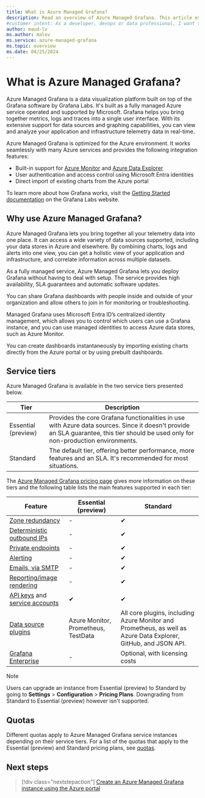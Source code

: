 ```yaml
---
title: What is Azure Managed Grafana? 
description: Read an overview of Azure Managed Grafana. This article explains what Azure Managed Grafana is, its benefits and presents its service tiers.
#customer intent: As a developer, devops or data professional, I want to learn about Grafana so that I understand how to use Azure Managed Grafana.
author: maud-lv 
ms.author: malev 
ms.service: azure-managed-grafana
ms.topic: overview 
ms.date: 04/25/2024
--- 
```


# What is Azure Managed Grafana?

Azure Managed Grafana is a data visualization platform built on top of the Grafana software by Grafana Labs. It's built as a fully managed Azure service operated and supported by Microsoft. Grafana helps you bring together metrics, logs and traces into a single user interface. With its extensive support for data sources and graphing capabilities, you can view and analyze your application and infrastructure telemetry data in real-time.

Azure Managed Grafana is optimized for the Azure environment. It works seamlessly with many Azure services and provides the following integration features:

* Built-in support for [Azure Monitor](/azure/azure-monitor/) and [Azure Data Explorer](/azure/data-explorer/)
* User authentication and access control using Microsoft Entra identities
* Direct import of existing charts from the Azure portal

To learn more about how Grafana works, visit the [Getting Started documentation](https://grafana.com/docs/grafana/latest/getting-started/) on the Grafana Labs website.  

## Why use Azure Managed Grafana?

Azure Managed Grafana lets you bring together all your telemetry data into one place. It can access a wide variety of data sources supported, including your data stores in Azure and elsewhere. By combining charts, logs and alerts into one view, you can get a holistic view of your application and infrastructure, and correlate information across multiple datasets.

As a fully managed service, Azure Managed Grafana lets you deploy Grafana without having to deal with setup. The service provides high availability, SLA guarantees and automatic software updates.

You can share Grafana dashboards with people inside and outside of your organization and allow others to join in for monitoring or troubleshooting.

Managed Grafana uses Microsoft Entra ID’s centralized identity management, which allows you to control which users can use a Grafana instance, and you can use managed identities to access Azure data stores, such as Azure Monitor.

You can create dashboards instantaneously by importing existing charts directly from the Azure portal or by using prebuilt dashboards.

## Service tiers

Azure Managed Grafana is available in the two service tiers presented below.

| Tier      | Description                                                                                                                                                                               |
|-----------|-------------------------------------------------------------------------------------------------------------------------------------------------------------------------------------------|
| Essential (preview)    | Provides the core Grafana functionalities in use with Azure data sources. Since it doesn't provide an SLA guarantee, this tier should be used only for non-production environments.   |
| Standard              | The default tier, offering better performance, more features and an SLA. It's recommended for most situations.  |

The [Azure Managed Grafana pricing page](https://azure.microsoft.com/pricing/details/managed-grafana/) gives more information on these tiers and the following table lists the main features supported in each tier:

| Feature                                                                                  | Essential (preview)                          | Standard                                                                                                        |
|------------------------------------------------------------------------------------------|-------------------------------------|-----------------------------------------------------------------------------------------------------------------|
| [Zone redundancy](how-to-enable-zone-redundancy.md)                                      | -                                   | ✔                                                                                                              |
| [Deterministic outbound IPs](how-to-deterministic-ip.md)                                 | -                                   | ✔                                                                                                              |
| [Private endpoints](how-to-set-up-private-access.md)                                     | -                                   | ✔                                                                                                              |
| [Alerting](https://grafana.com/docs/grafana/latest/alerting/)                            | -                                   | ✔                                                                                                              |
| [Emails, via SMTP](how-to-smtp-settings.md)                                              | -                                   | ✔                                                                                                              |
| [Reporting/image rendering](how-to-use-reporting-and-image-rendering.md)                 | -                                   | ✔                                                                                                              |
| [API keys](how-to-create-api-keys.md) and [service accounts](how-to-service-accounts.md) | ✔                                  | ✔                                                                                                              |
| [Data source plugins](how-to-data-source-plugins-managed-identity.md)                    | Azure Monitor, Prometheus, TestData | All core plugins, including Azure Monitor and Prometheus, as well as Azure Data Explorer, GitHub, and JSON API. |
| [Grafana Enterprise](how-to-grafana-enterprise.md)                                       | -                                   | Optional, with licensing costs                                                                                  |

> [!NOTE]
> Users can upgrade an instance from Essential (preview) to Standard by going to **Settings** > **Configuration** > **Pricing Plans**. Downgrading from Standard to Essential (preview) however isn't supported.

## Quotas

Different quotas apply to Azure Managed Grafana service instances depending on their service tiers. For a list of the quotas that apply to the Essential (preview) and Standard pricing plans, see [quotas](known-limitations.md#throttling-limits-and-quotas).

## Next steps

> [!div class="nextstepaction"]
> [Create an Azure Managed Grafana instance using the Azure portal](./quickstart-managed-grafana-portal.md)
